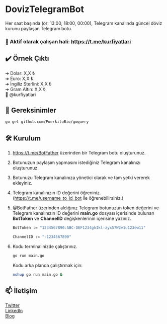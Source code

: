 # DovizTelegramBot

Her saat başında (ör: 13:00, 18:00, 00:00), Telegram kanalında güncel döviz kurunu paylaşan Telegram botu.

### 🚀 Aktif olarak çalışan hali: https://t.me/kurfiyatlari

## ✔️ Örnek Çıktı
➔ Dolar: X,X ₺ <br>
➔ Euro: X,X ₺ <br>
➔ İngiliz Sterlini: X,X ₺ <br>
➔ Gram Altın: X,X ₺ <br>
📍 @kurfiyatlari

## 🔗 Gereksinimler
```sh
go get github.com/PuerkitoBio/goquery
```

## 🛠️ Kurulum

1. https://t.me/BotFather üzerinden bir Telegram botu oluşturunuz.
2. Botunuzun paylaşım yapmasını istediğiniz Telegram kanalınızı oluşturunuz.
3. Botunuzu Telegram kanalınıza yönetici olarak ve tam yetki vererek ekleyiniz.
4. Telegram kanalınızın ID değerini öğreniniz. (https://t.me/username_to_id_bot ile öğrenebilirsiniz.)
5. @BotFather üzerinden aldığınız Telegram botunuzun token değerini ve Telegram kanalınızın ID değerini <b>main.go</b> dosyası içerisinde bulunan <b>BotToken</b> ve <b>ChannelID</b> değişkenlerinin içerisine yazınız.

    ```sh
    BotToken := "1234567890:ABC-DEF1234ghIkl-zyx57W2v1u123ew11"
    ```
    ```sh
    ChannelID := "-1234567890"
    ```
6. Kodu terminalinizde çalıştırınız.
    ```sh
    go run main.go
    ```
    Kodu arka planda çalıştırmak için:
    ```sh
    nohup go run main.go &
    ```
## 📫 İletişim
[Twitter](https://twitter.com/muhammetadibas) <br>
[Linkedln](https://linkedin.com/in/muhammetadibas) </br>
[Blog](https://muhammetsahinadibas.com.tr)
